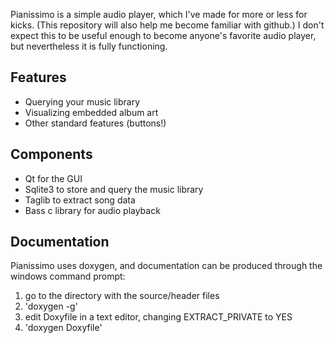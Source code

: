 Pianissimo is a simple audio player, which I've made for more or less for kicks. (This repository 
will also help me become familiar with github.) I don't expect this to be useful enough to become 
anyone's favorite audio player, but nevertheless it is fully functioning.  

## Features
* Querying your music library
* Visualizing embedded album art 
* Other standard features (buttons!)

## Components
* Qt for the GUI
* Sqlite3 to store and query the music library
* Taglib to extract song data
* Bass c library for audio playback

## Documentation

Pianissimo uses doxygen, and documentation can be produced through the windows command prompt:

1. go to the directory with the source/header files
2. 'doxygen -g' 
3. edit Doxyfile in a text editor, changing EXTRACT_PRIVATE to YES
4. 'doxygen Doxyfile'
